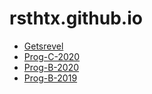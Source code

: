 # rsthtx.github.io

- [Getsrevel](https://getsrevel.github.io/)
- [Prog-C-2020](prog-c-2020/)
- [Prog-B-2020](prog-b-2020/)
- [Prog-B-2019](prog-b-2019/)

